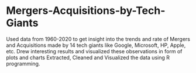 # Mergers-Acquisitions-by-Tech-Giants
Used data from 1960-2020 to get insight into the trends and rate of Mergers and Acquisitions made by 14 tech giants like Google, Microsoft, HP, Apple, etc. Drew interesting results and visualized these observations in form of plots and charts Extracted, Cleaned and Visualized the data using R programming.
